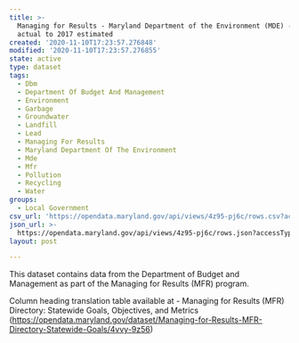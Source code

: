 ```yaml
---
title: >-
  Managing for Results - Maryland Department of the Environment (MDE) - 2011
  actual to 2017 estimated
created: '2020-11-10T17:23:57.276848'
modified: '2020-11-10T17:23:57.276855'
state: active
type: dataset
tags:
  - Dbm
  - Department Of Budget And Management
  - Environment
  - Garbage
  - Groundwater
  - Landfill
  - Lead
  - Managing For Results
  - Maryland Department Of The Environment
  - Mde
  - Mfr
  - Pollution
  - Recycling
  - Water
groups:
  - Local Government
csv_url: 'https://opendata.maryland.gov/api/views/4z95-pj6c/rows.csv?accessType=DOWNLOAD'
json_url: >-
  https://opendata.maryland.gov/api/views/4z95-pj6c/rows.json?accessType=DOWNLOAD
layout: post

---
```

This dataset contains data from the Department of Budget and Management as part of the Managing for Results (MFR) program.

Column heading translation table available at - Managing for Results (MFR) Directory: Statewide Goals, Objectives, and Metrics (https://opendata.maryland.gov/dataset/Managing-for-Results-MFR-Directory-Statewide-Goals/4vvy-9z56)
